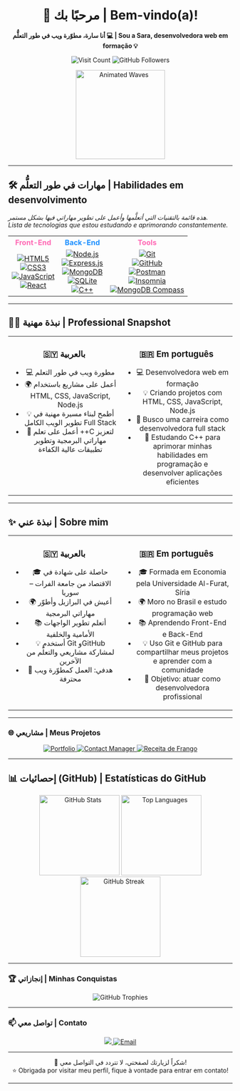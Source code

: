 <h1 align="center">👋 مرحبًا بك | Bem-vindo(a)!</h1>
<p align="center"><b>أنا سارة، مطوّرة ويب في طور التعلُّم 💻 | Sou a Sara, desenvolvedora web em formação 💡</b></p>

<!--
<p align="center">
  <img src="https://raw.githubusercontent.com/Sara-source01/Sara-source01/main/assets/Image.png" alt="Banner" width="80%" />
</p>
-->
<p align="center">
  <img src="https://visitor-badge.laobi.icu/badge?page_id=Sara-source01" alt="Visit Count" />
  <img src="https://img.shields.io/github/followers/Sara-source01?label=Followers&style=social" alt="GitHub Followers" />
</p>

<p align="center">
  <img src="https://media.giphy.com/media/26xBwdIuRJiAIqHwA/giphy.gif" alt="Animated Waves" width="200" />
</p>

---

## 🛠️ مهارات في طور التعلُّم | Habilidades em desenvolvimento

*هذه قائمة بالتقنيات التي أتعلَّمها وأعمل على تطوير مهاراتي فيها بشكل مستمر.*  
*Lista de tecnologias que estou estudando e aprimorando constantemente.*

<table align="center">
  <tr>
    <th align="center" style="color:#FF69B4;">Front-End</th>
    <th align="center" style="color:#1E90FF;">Back-End</th>
    <th align="center" style="color:#FF69B4;">Tools</th>
  </tr>
  <tr>
    <td align="center">
      <a href="https://developer.mozilla.org/en-US/docs/Web/HTML" target="_blank">
        <img src="https://img.shields.io/badge/HTML5-%23E34F26?style=flat-square&logo=html5&logoColor=white" alt="HTML5" />
      </a><br/>
      <a href="https://developer.mozilla.org/en-US/docs/Web/CSS" target="_blank">
        <img src="https://img.shields.io/badge/CSS3-%231572B6?style=flat-square&logo=css3&logoColor=white" alt="CSS3" />
      </a><br/>
      <a href="https://developer.mozilla.org/en-US/docs/Web/JavaScript" target="_blank">
        <img src="https://img.shields.io/badge/JavaScript-%23F7DF1E?style=flat-square&logo=javascript&logoColor=black" alt="JavaScript" />
      </a><br/>
      <a href="https://reactjs.org/" target="_blank">
        <img src="https://img.shields.io/badge/React-18.2.0-20232A?style=flat-square&logo=react&logoColor=white" alt="React" />
      </a>
    </td>
    <td align="center">
      <a href="https://nodejs.org/" target="_blank">
        <img src="https://img.shields.io/badge/Node.js-18.15.0-green?style=flat-square&logo=node.js&logoColor=white" alt="Node.js" />
      </a><br/>
      <a href="https://expressjs.com/" target="_blank">
        <img src="https://img.shields.io/badge/Express.js-404D59?style=flat-square&logo=express&logoColor=white" alt="Express.js" />
      </a><br/>
      <a href="https://www.mongodb.com/" target="_blank">
        <img src="https://img.shields.io/badge/MongoDB-%2347A248?style=flat-square&logo=mongodb&logoColor=white" alt="MongoDB" />
      </a><br/>
      <a href="https://www.sqlite.org/index.html" target="_blank">
        <img src="https://img.shields.io/badge/SQLite-003B57?style=flat-square&logo=sqlite&logoColor=white" alt="SQLite" />
      </a><br/>
      <a href="https://isocpp.org/" target="_blank">
        <img src="https://img.shields.io/badge/C++-00599C?style=flat-square&logo=c%2B%2B&logoColor=white" alt="C++" />
      </a>
    </td>
    <td align="center">
      <a href="https://git-scm.com/" target="_blank">
        <img src="https://img.shields.io/badge/Git-%23F05032?style=flat-square&logo=git&logoColor=white" alt="Git" />
      </a><br/>
      <a href="https://github.com/" target="_blank">
        <img src="https://img.shields.io/badge/GitHub-100000?style=flat-square&logo=github&logoColor=white" alt="GitHub" />
      </a><br/>
      <a href="https://www.postman.com/" target="_blank">
        <img src="https://img.shields.io/badge/Postman-FF6C37?style=flat-square&logo=postman&logoColor=white" alt="Postman" />
      </a><br/>
      <a href="https://insomnia.rest/" target="_blank">
        <img src="https://img.shields.io/badge/Insomnia-%2340B4D4?style=flat-square&logo=insomnia&logoColor=white" alt="Insomnia" />
      </a><br/>
      <a href="https://www.mongodb.com/products/compass" target="_blank">
        <img src="https://img.shields.io/badge/MongoDB%20Compass-4EA94B?style=flat-square&logo=mongodb&logoColor=white" alt="MongoDB Compass" />
      </a>
    </td>
  </tr>
</table>

---







## 👩‍💻 نبذة مهنية | Professional Snapshot

<table>
  <tr>
    <td align="center" valign="top" width="50%">
           
  ### 🇸🇾 بالعربية

  
          
            
  - 💻 مطورة ويب في طور التعلم  
  - 🌍 أعمل على مشاريع باستخدام HTML, CSS, JavaScript, Node.js  
  - 💡 أطمح لبناء مسيرة مهنية في تطوير الويب الكامل Full Stack  
  - 📘 أعمل على تعلم ++C لتعزيز مهاراتي البرمجية وتطوير تطبيقات عالية الكفاءة   
  
  
    
  
  </td>
    <td align="center" valign="top" width="50%">
      
  ### 🇧🇷 Em português
  
  -  💻 Desenvolvedora web em formação  
  - 💡 Criando projetos com HTML, CSS, JavaScript, Node.js  
  - 🌱 Busco uma carreira como desenvolvedora full stack  
  - 📘 Estudando C++ para aprimorar minhas habilidades em programação e desenvolver aplicações eficientes 
    
  </td>
  </tr>
</table>



---


## ✨ نبذة عني | Sobre mim

<table>
  <tr>
    <td align="center" valign="top" width="50%">
      
  ### 🇸🇾 بالعربية

  
  - 🎓 حاصلة على شهادة في الاقتصاد من جامعة الفرات – سوريا  
  - 🌍 أعيش في البرازيل وأطوّر مهاراتي البرمجية  
  - 📚 أتعلم تطوير الواجهات الأمامية والخلفية  
  - 💡 أستخدم Git وGitHub لمشاركة مشاريعي والتعلّم من الآخرين  
  - 🎯 هدفي: العمل كمطوّرة ويب محترفة  
  
  </td>
    <td align="center" valign="top" width="50%">
      
  ### 🇧🇷 Em português
  
  - 🎓 Formada em Economia pela Universidade Al-Furat, Síria  
  - 🌍 Moro no Brasil e estudo programação web  
  - 📚 Aprendendo Front-End e Back-End  
  - 💡 Uso Git e GitHub para compartilhar meus projetos e aprender com a comunidade  
  - 🎯 Objetivo: atuar como desenvolvedora profissional  
  
  </td>
  </tr>
</table>

---

<!--### 🛠️ المهارات | Skills

**Front-End:** HTML5, CSS3, JavaScript, React  
**Back-End:** Node.js, Express, MongoDB  
**Tools:** Git, GitHub, VS Code, Postman, Insomnia

---
-->
### 🌐 مشاريعي | Meus Projetos

<p align="center">
  <a href="https://github.com/Sara-source01/Meu-portfolio" target="_blank">
    <img src="https://img.shields.io/badge/Meu%20Portfólio-FF69B4?style=for-the-badge" alt="Portfolio" />
  </a>
  <a href="https://github.com/Sara-source01/Contacts-API-Toti" target="_blank">
    <img src="https://img.shields.io/badge/Contact%20Manager-00CED1?style=for-the-badge" alt="Contact Manager" />
  </a>
  <a href="https://github.com/Sara-source01/Receita-de-frango-HTML" target="_blank">
    <img src="https://img.shields.io/badge/Receita%20de%20Frango-FFA07A?style=for-the-badge" alt="Receita de Frango" />
  </a>
</p>

---
## 📊 إحصائيات (GitHub) | Estatísticas do GitHub

<div align="center">
  <img height="180em" src="https://github-readme-stats.vercel.app/api?username=Sara-source01&show_icons=true&theme=city_lights" alt="GitHub Stats" />
  <img height="180em" src="https://github-readme-stats.vercel.app/api/top-langs/?username=Sara-source01&layout=compact&langs_count=7&theme=city_lights" alt="Top Languages" />
  <img height="180em" src="https://github-readme-streak-stats.herokuapp.com/?user=Sara-source01&theme=city_lights" alt="GitHub Streak" />
</div>



---



### 🏆 إنجازاتي | Minhas Conquistas

<!--
<p align="center">
  <img src="https://github-profile-trophy.vercel.app/?username=Sara-source01&theme=tokyonight&row=1&column=5" alt="GitHub Trophies" />
</p>
-->


<p align="center">
  <img src="https://github-profile-trophy.vercel.app/?username=Sara-source01&theme=city_lights&row=2&column=3" alt="GitHub Trophies" />
</p>



<!--
<p align="center">
  <img src="https://github-profile-trophy.vercel.app/?username=Sara-source01&theme=flat" alt="GitHub Trophies" />
</p>
-->


---


### 📫 تواصل معي | Contato

<p align="center">
  <a href="https://linkedin.com/in/sara-ebrahim-george-24759b324" target="_blank">
    <img src="https://img.shields.io/badge/LinkedIn-blue?style=flat-square&logo=linkedin&logoColor=white" />
  </a>
 <a href="mailto:sara.ebrahim.george@gmail.com">
  <img src="https://img.shields.io/badge/Email-D14836?style=flat-square&logo=gmail&logoColor=white" alt="Email" />
</a>
</p>

<!--
<p align="center">
  <a href="https://linkedin.com/in/sara-ebrahim-george-24759b324" target="_blank" style="margin-right:15px;">
    <img src="https://cdn.jsdelivr.net/npm/simple-icons@v9/icons/linkedin.svg" alt="LinkedIn" width="24" />
    LinkedIn
  </a>  
  <br>
  <a href="mailto:sara.ebrahim.george@gmail.com">
    <img src="https://cdn.jsdelivr.net/npm/simple-icons@v9/icons/gmail.svg" alt="Email" width="24" />
    sara.ebrahim.george@gmail.com
  </a>
</p>
-->

---

<p align="center">
  🌟 شكراً لزيارتك لصفحتي، لا تتردد في التواصل معي!  
  <br/>⭐ Obrigada por visitar meu perfil, fique à vontade para entrar em contato!
</p>



---
